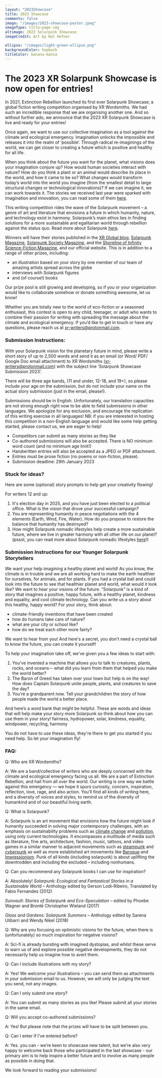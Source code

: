 ```yaml
---
layout: "2023Showcase"
title: 2023 Showcase
comments: false
image: "/images/2023-showcase-poster.jpeg"
imageType: title-page-img
altimage: 2023 Solarpunk Showcase
imageCredit: Art by Hal Hefner

ellipse: "/images/light-green-ellipse.png"
backgroundColor: hopbush
titleColor: banana-mania
---
```


# The 2023 XR Solarpunk Showcase is now open for entries!

In 2021, Extinction Rebellion launched its first ever Solarpunk Showcase; a global fiction writing competition organised by XR Wordsmiths. We had such an incredible response that we are organising another one. And so without further ado, we announce that the 2023 XR Solarpunk Showcase is live and ready for your entries!

Once again, we want to use our collective imagination as a tool against the climate and ecological emergency. Imagination unlocks the impossible and releases it into the realm of ‘possible’. Through radical re-imaginings of the world, we can get closer to creating a future which is positive and healthy for all life.

When you think about the future you want for the planet, what visions does your imagination conjure up? How would human societies interact with nature? How do you think a plant or an animal would describe its place in the world, and how it came to be so? What changes  would transform today’s world into the world you imagine (from the smallest detail to large structural changes or technological innovations)? If we can imagine it, we can work towards it. The stories we received last year were sparked with imagination and innovation, you can read some of them [here](https://www.solarpunkstorytelling.com/).

This writing competition rides the wave of the Solarpunk movement – a genre of art and literature that envisions a future in which humanity, nature, and technology exist in harmony. Solarpunk’s main ethos lies in finding solutions for a more sustainable and egalitarian world through rebellion against the status quo. Read more about Solarpunk [here](https://imposemagazine.com/bytes/cinema/the-definitive-guide-to-solarpunk-fashion-movies-aesthetic-more).

Winners will have their stories published in the [XR Global blog](httsp://rebellion.global/news), [Solarpunk Magazine](https://solarpunkmagazine.com/), [Solarpunk Society Magazine](https://civilx.world/solar-punk-society/), and the [Shoreline of Infinity Science-Fiction Magazine](https://www.shorelineofinfinity.com/), and our official website. This is in addition to a range of other prizes, including:

- an illustration based on your story by one member of our team of amazing artists spread across the globe
- interviews with Solarpunk figures
- and (of course!) books

Our prize pool is still growing and developing, so if you or your organization would like to collaborate somehow or donate something awesome, let us know! 

Whether you are totally new to the world of eco-fiction or a seasoned enthusiast, this contest is open to any child, teenager, or adult who wants to combine their passion for writing with spreading the message about the climate and ecological emergency. If you’d like to get in touch or have any questions, please reach us at xr-writers@protonmail.com.

### Submission Instructions:

With your Solarpunk vision for the planetary future in mind, please write a short story of up to 2,500 words and send it as an email (or Word/ PDF/ Google Doc email attachment) to XR Wordsmiths (xr-writers@protonmail.com) with the subject line ‘Solarpunk Showcase Submission 2023’.

There will be three age bands, (11 and under, 12-18, and 19+), so please include your age on the submission, but do not include your name on the actual story submission (just in the email, please!).

Submissions should be in English. Unfortunately, our translation capacities are not strong enough right now to be able to field submissions in other languages. We apologize for any exclusion, and encourage the replication of this writing exercise in all languages! NB: if you are interested in hosting this competition in a non-English language and would like some help getting started, please contact us, we are eager to help!

- Competitors can submit as many stories as they like 
- Co-authored submissions will also be accepted.
There is NO minimum word count (and no minimum age limit!)
- Handwritten entries will also be accepted as a JPEG or PDF attachment.
- Entries must be prose fiction (no poems or non-fiction, please).
- Submission deadline: 29th January 2023

### Stuck for ideas?

Here are some (optional) story prompts to help get your creativity flowing! 

For writers 12 and up:

1. It's election day in 2025, and you have just been elected to a political office. What is the vision that drove your successful campaign?
1. You are representing humanity in peace negotiations with the 4 elements (Earth, Wind, Fire, Water). How do you propose to restore the balance that humanity has destroyed?
1. How might Solarpunk nomadic lifestyles help create a more sustainable future, where we live in greater harmony with all other life on our planet? (pssst, you can read more about Solarpunk nomadic lifestyles [here](https://www.shorelineofinfinity.com/)!)
 
### Submission Instructions for our Younger Solarpunk Storytellers
We want your help imagining a healthy planet and world! As you know, the climate is in trouble and we are all working hard to make the earth healthier for ourselves, for animals, and for plants. If you had a crystal ball and could look into the future to see that healthier planet and world, what would it look like? We want to hear your visions of the future. “Solarpunk” is a kind of story that imagines a positive, happy future, with a healthy planet, kindness and equality, and cool climate technology. Can you write us a story about this healthy, happy world? For your story, think about: 
- climate-friendly inventions that have been created 
- how do humans take care of nature? 
- what are your city or school like? 
- how do we treat each other more fairly?

 We want to hear from you! And here's a secret, you don't need a crystal ball to know the future, you can create it yourself! 

To help your imagination take off, we've given you a few ideas to start with: 
1. You've invented a machine that allows you to talk to creatures, plants, rocks, and oceans-- what did you learn from them that helped you make the world better?
2. The Baron of Greed has taken over your town but help is on the way! How does Captain Solarpunk unite people, plants, and creatures to save the day?
3. You're a grandparent now. Tell your grandchildren the story of how people made the world a better place.

And here’s a word bank that might be helpful. These are words and ideas that will help make your story more Solarpunk so think about how you can use them in your story! fairness, hydropower, solar, kindness, equality, windpower, recycling, harmony

You do not have to use these ideas, they're there to get you started if you need help. So let your imagination fly!
 
### FAQ:
Q: Who are XR Wordsmiths? 

A: We are a band/collective of writers who are deeply concerned with the climate and ecological emergency facing us all. We are a part of Extinction Rebellion, and hail from all over the world.
Our writing is one way we battle against this emergency — we hope it spurs curiosity, concern, inspiration, reflection, love, rage, and also action. You’ll find all kinds of writing here, and a diversity of voices and styles, to remind us of the diversity of humankind and of our beautiful living earth.

Q: What is Solarpunk?  

A: Solarpunk is an art movement that envisions how the future might look if humanity succeeded in solving major contemporary challenges, with an emphasis on sustainability problems such as [climate change](https://en.wikipedia.org/wiki/Climate_change) and [pollution](https://en.wikipedia.org/wiki/Pollution), using only current technologies. It encompasses a multitude of media such as literature, fine arts, architecture, fashion, music, tattoos, and video games in a similar manner to adjacent movements such as [steampunk](https://en.wikipedia.org/wiki/Steampunk) and [cyberpunk](https://en.wikipedia.org/wiki/Cyberpunk) as well as more established art movements like [Baroque](https://en.wikipedia.org/wiki/Baroque) and [Impressionism](https://en.wikipedia.org/wiki/Impressionism). Punk of all kinds (including solarpunk) is about uplifting the downtrodden and including the excluded – including nonhumans.

Q: Can you recommend any Solarpunk books I can use for inspiration?

A: Absolutely!
_Solarpunk: Ecological and Fantastical Stories in a Sustainable World_ – Anthology edited by Gerson Lodi-Ribeiro, Translated by Fabio Fernandes (2012)

_Sunvault: Stories of Solarpunk and Eco-Speculation_ – edited by Phoebe Wagner and Brontë Christopher Wieland (2017)

_Glass and Gardens: Solarpunk Summers_ – Anthology edited by Sarena Ulibarri and Wendy Nikel (2018)

Q: Why are you focusing on optimistic visions for the future, when there is (unfortunately) so much inspiration for negative visions? 

A: Sci-fi is already bursting with imagined dystopias, and whilst these serve to warn us of and explore possible negative developments, they do not necessarily help us imagine how to avert them.

Q: Can I include illustrations with my story?

A: Yes! We welcome your illustrations – you can send them as attachments in your submission email to us. However, we will only be judging the text you send, not any images.

Q: Can I only submit one story?

A: You can submit as many stories as you like! Please submit all your stories in the same email.

Q: Will you accept co-authored submissions?

A: Yes! But please note that the prizes will have to be split between you. 

Q: Can I enter if I’ve entered before?

A: Yes. you can - we’re keen to showcase new talent, but we’re also very happy to welcome back those who participated in the last showcase - our primary aim is to help inspire a better future and to involve as many people as possible in doing that.

We look forward to reading your submissions!

